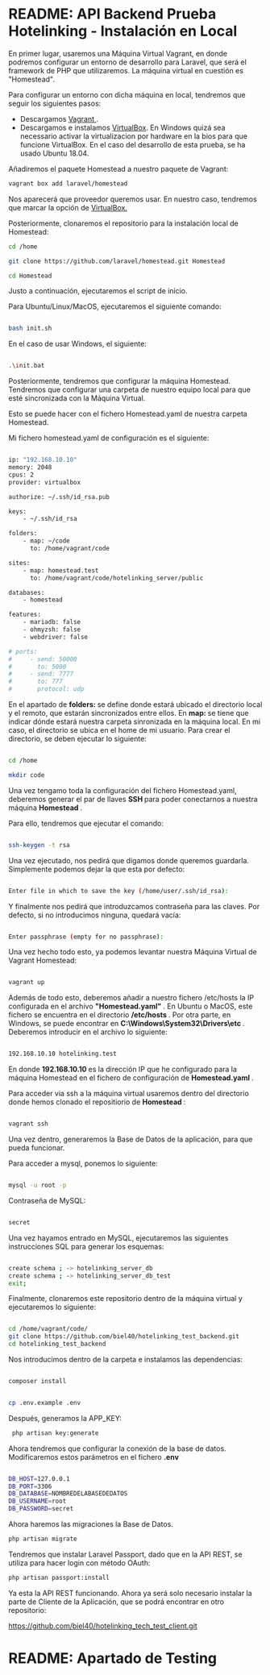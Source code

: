 # README: API Backend Prueba Hotelinking - Instalación en Local

En primer lugar, usaremos una Máquina Virtual Vagrant, en donde podremos configurar un entorno de desarrollo para Laravel, que será el framework de PHP que utilizaremos. La máquina virtual en cuestión es "Homestead".

Para configurar un entorno con dicha máquina en local, tendremos que seguir los siguientes pasos:
 <ul>
  <li>
     Descargamos <a href="https://www.vagrantup.com/downloads.html"> Vagrant </a>.
  </li>
  <li>
    Descargamos e instalamos <a href="https://www.virtualbox.org/wiki/Downloads"> VirtualBox</a>. En Windows quizá sea necessario activar la virtualizacion por hardware en la bios para que funcione VirtualBox. En el caso del desarrollo de esta prueba, se ha usado Ubuntu 18.04.
  </li>
</ul>

Añadiremos el paquete Homestead a nuestro paquete de Vagrant:

```bash
vagrant box add laravel/homestead
```

Nos aparecerá que proveedor queremos usar. En nuestro caso, tendremos que marcar la opción de <a href="https://www.virtualbox.org/wiki/Downloads"> VirtualBox. </a>

Posteriormente, clonaremos el repositorio para la instalación local de Homestead:

```bash
cd /home

git clone https://github.com/laravel/homestead.git Homestead

cd Homestead
```

Justo a continuación, ejecutaremos el script de inicio.

Para Ubuntu/Linux/MacOS, ejecutaremos el siguiente comando:

```bash

bash init.sh

```

En el caso de usar Windows, el siguiente:

```bash

.\init.bat  

```

Posteriormente, tendremos que configurar la máquina Homestead. Tendremos que configurar una carpeta de nuestro equipo local para que esté sincronizada con la Máquina Virtual.

Esto se puede hacer con el fichero Homestead.yaml de nuestra carpeta Homestead.

Mi fichero homestead.yaml de configuración es el siguiente:

```bash

ip: "192.168.10.10"
memory: 2048
cpus: 2
provider: virtualbox

authorize: ~/.ssh/id_rsa.pub

keys:
    - ~/.ssh/id_rsa

folders:
    - map: ~/code
      to: /home/vagrant/code

sites:
    - map: homestead.test
      to: /home/vagrant/code/hotelinking_server/public

databases:
    - homestead

features:
    - mariadb: false
    - ohmyzsh: false
    - webdriver: false

# ports:
#     - send: 50000
#       to: 5000
#     - send: 7777
#       to: 777
#       protocol: udp

```
En el apartado de <b> folders: </b> se define donde estará ubicado el directorio local y el remoto, que estarán sincronizados entre ellos. En <b> map: </b> se tiene que indicar dónde estará nuestra carpeta sinronizada en la máquina local. En mi caso, el directorio se ubica en el home de mi usuario. Para crear el directorio, se deben ejecutar lo siguiente:

```bash

cd /home

mkdir code

```

Una vez tengamo toda la configuración del fichero Homestead.yaml, deberemos generar el par de llaves <b> SSH </b> para poder conectarnos a nuestra máquina <b> Homestead </b>.

Para ello, tendremos que ejecutar el comando:

```bash

ssh-keygen -t rsa

```

Una vez ejecutado, nos pedirá que digamos donde queremos guardarla. Simplemente podemos dejar la que esta por defecto:

```bash

Enter file in which to save the key (/home/user/.ssh/id_rsa):

```

Y finalmente nos pedirá que introduzcamos contraseña para las claves. Por defecto, si no introducimos ninguna, quedará vacía:

```bash

Enter passphrase (empty for no passphrase):

```

Una vez hecho todo esto, ya podemos levantar nuestra Máquina Virtual de Vagrant Homestead:

```bash

vagrant up

```

Además de todo esto, deberemos añadir a nuestro fichero /etc/hosts la IP configurada en el archivo <b> "Homestead.yaml" </b> . En Ubuntu o MacOS, este fichero se encuentra en el directorio <b> /etc/hosts </b>. Por otra parte, en Windows, se puede encontrar en  <b> C:\Windows\System32\Drivers\etc </b>. Deberemos introducir en el archivo lo siguiente:

```bash

192.168.10.10 hotelinking.test

```

En donde <b> 192.168.10.10 </b> es la dirección IP que he configurado para la máquina Homestead en el fichero de configuración de <b> Homestead.yaml </b>.

Para acceder via ssh a la máquina virtual usaremos dentro del directorio donde hemos clonado el repositiorio de <b> Homestead </b>:

```bash

vagrant ssh 

```

Una vez dentro, generaremos la Base de Datos de la aplicación, para que pueda funcionar.

Para acceder a mysql, ponemos lo siguiente:

```bash

mysql -u root -p 

```

Contraseña de MySQL:

```bash

secret

```

Una vez hayamos entrado en MySQL, ejecutaremos las siguientes instrucciones SQL para generar los esquemas:

```bash

create schema ; -> hotelinking_server_db
create schema ; -> hotelinking_server_db_test
exit;

```

Finalmente, clonaremos este repositorio dentro de la máquina virtual y ejecutaremos lo siguiente:

```bash

cd /home/vagrant/code/ 
git clone https://github.com/biel40/hotelinking_test_backend.git
cd hotelinking_test_backend

```

Nos introducimos dentro de la carpeta e instalamos las dependencias:

```bash

composer install

```

```bash

cp .env.example .env

```

Después, generamos la APP_KEY:

```bash
 php artisan key:generate
```

Ahora tendremos que configurar la conexión de la base de datos. Modificaremos estos parámetros en el fichero <b> .env </b>

```bash

DB_HOST=127.0.0.1
DB_PORT=3306
DB_DATABASE=NOMBREDELABASEDEDATOS
DB_USERNAME=root
DB_PASSWORD=secret

```

Ahora haremos las migraciones la Base de Datos.
```bash
php artisan migrate
```

Tendremos que instalar Laravel Passport, dado que en la API REST, se utiliza para hacer login con método OAuth:

```bash
php artisan passport:install
```
 
Ya esta la API REST funcionando. Ahora ya será solo necesario instalar la parte de Cliente de la Aplicación, que se podrá encontrar en otro repositorio: 

<a href="https://github.com/biel40/hotelinking_tech_test_client.git"> https://github.com/biel40/hotelinking_tech_test_client.git </a>

# README: Apartado de Testing



